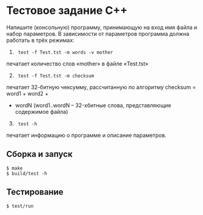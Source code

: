 # Тестовое задание С++

Напишите (консольную) программу, принимающую на вход  имя файла и набор
параметров. В зависимости от параметров программа должна работать в трёх режимах:

1)      test -f Test.tst -m words -v mother

печатает количество слов «mother» в файле «Test.tst»

2)      test -f Test.tst -m checksum

печатает 32-битную чексумму, рассчитанную по алгоритму checksum = word1 + word2 +
 + wordN (word1..wordN – 32-хбитные слова, представляющие содержимое файла)

3)      test -h

печатает информацию о программе и описание параметров.

## Сборка и запуск

```
$ make
$ build/test -h
```

## Тестирование

```
$ test/run
```

